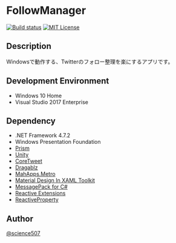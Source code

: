 # FollowManager

[![Build status](https://ci.appveyor.com/api/projects/status/bxj8ag7m6j14oj8k?svg=true)](https://ci.appveyor.com/project/poketorena/followmanager)
[![MIT License](http://img.shields.io/badge/license-MIT-blue.svg?style=flat)](LICENSE)

## Description

Windowsで動作する、Twitterのフォロー整理を楽にするアプリです。

## Development Environment

* Windows 10 Home
* Visual Studio 2017 Enterprise

## Dependency

* .NET Framework 4.7.2
* Windows Presentation Foundation
* [Prism](https://github.com/PrismLibrary/Prism)
* [Unity](https://github.com/unitycontainer/unity)
* [CoreTweet](https://github.com/CoreTweet/CoreTweet)
* [Dragablz](https://github.com/ButchersBoy/Dragablz)
* [MahApps.Metro](https://github.com/MahApps/MahApps.Metro)
* [Material Design In XAML Toolkit](https://github.com/MaterialDesignInXAML/MaterialDesignInXamlToolkit)
* [MessagePack for C#](https://github.com/neuecc/MessagePack-CSharp)
* [Reactive Extensions](https://github.com/dotnet/reactive)
* [ReactiveProperty](https://github.com/runceel/ReactiveProperty)

## Author

[@science507](https://twitter.com/science507)
